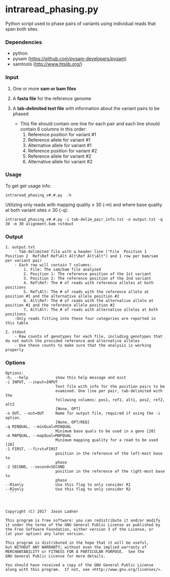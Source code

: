 # intraread_phasing.py
Python script used to phase pairs of variants using individual reads that span both sites.

### Dependencies
- python
- pysam (https://github.com/pysam-developers/pysam)
- samtools (http://www.htslib.org/)


### Input

1. One or more **sam or bam files**

2. A **fasta file** for the reference genome

3. A **tab-delimited text file** with information about the variant pairs to be phased
    - This file should contain one line for each pair and each line should contain 6 columns in this order:
        1. Reference position for variant #1
        2. Reference allele for variant #1
        3. Alternative allele for variant #1
        4. Reference position for variant #2
        5. Reference allele for variant #2
        6. Alternative allele for variant #2

### Usage

To get get usage info:
```
intraread_phasing_v#.#.py  -h
```

Utilizing only reads with mapping quality ≥ 30 (-m) and where base quality at both variant sites ≥ 30 (-q):
```
intraread_phasing_v#.#.py -i tab-delim_pair_info.txt -o output.txt -q 30 -m 30 alignment.bam >stdout
```

### Output

    1. output.txt
        - Tab-delimited file with a header line ("File	Position 1	Position 2	Ref\Ref	Ref\Alt	Alt\Ref	Alt\Alt") and 1 row per bam/sam per variant pair
        - Each row will contain 7 columns:
            1. File: The sam/bam file analyzed
            2. Position 1: The reference position of the 1st variant
            3. Position 2: The reference position of the 2nd variant
            4. Ref\Ref: The # of reads with reference alleles at both positions
            5. Ref\Alt: The # of reads with the reference allele at position #1 and the alternative allele position #2
            6. Alt\Ref: The # of reads with the alternative allele at position #1 and the reference allele position #2
            7. Alt\Alt: The # of reads with alternative alleles at both positions
        -Only reads fitting into these four categories are reported in this table
        
    2. stdout
        - Raw counts of genotypes for each file, including genotypes that do not match the provided reference and alternative alleles
        - Use these counts to make sure that the analysis is working properly

### Options

  ```
Options:
  -h, --help            show this help message and exit
  -i INPUT, --input=INPUT
                        Text file with info for the position pairs to be
                        examined. One line per pair, tab-delimited with the
                        following columns: pos1, ref1, alt1, pos2, ref2, alt2
                        [None, OPT]
  -o OUT, --out=OUT     Name for output file, required if using the -i option.
                        [None, OPT/REQ]
  -q MINQUAL, --minQual=MINQUAL
                        Minimum base quals to be used in a geno [20]
  -m MAPQUAL, --mapQual=MAPQUAL
                        Minimum mapping quality for a read to be used [20]
  -1 FIRST, --first=FIRST
                        position in the reference of the left-most base to
                        phase
  -2 SECOND, --second=SECOND
                        position in the reference of the right-most base to
                        phase
  --R1only              Use this flag to only consider R1
  --R2only              Use this flag to only consider R2
    ```



Copyright (C) 2017  Jason Ladner

This program is free software: you can redistribute it and/or modify
it under the terms of the GNU General Public License as published by
the Free Software Foundation, either version 3 of the License, or
(at your option) any later version.

This program is distributed in the hope that it will be useful,
but WITHOUT ANY WARRANTY; without even the implied warranty of
MERCHANTABILITY or FITNESS FOR A PARTICULAR PURPOSE.  See the
GNU General Public License for more details.

You should have received a copy of the GNU General Public License
along with this program.  If not, see <http://www.gnu.org/licenses/>.
